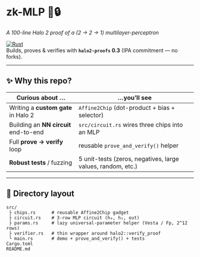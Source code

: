 # zk-MLP 🧮🔒  
*A 100-line Halo 2 proof of a (2 → 2 → 1) multilayer-perceptron*

[![Rust](https://img.shields.io/badge/Rust-1.75%2B-orange.svg)](https://www.rust-lang.org)  
Builds, proves & verifies with **`halo2-proofs` 0.3** (IPA commitment ― no forks).



---

## ✨ Why this repo?

| Curious about … | …you’ll see |
|-----------------|------------|
| Writing a **custom gate** in Halo 2 | `Affine2Chip` (dot-product + bias + selector) |
| Building an **NN circuit** end-to-end | `src/circuit.rs` wires three chips into an MLP |
| Full **prove → verify** loop | reusable `prove_and_verify()` helper |
| **Robust tests** / fuzzing | 5 unit-tests (zeros, negatives, large values, random, etc.) |

---

## 📂 Directory layout

```text
src/
 ├ chips.rs      # reusable Affine2Chip gadget
 ├ circuit.rs    # 3-row MLP circuit (h₀, h₁, out)
 ├ params.rs     # lazy universal-parameter helper (Vesta / Fp, 2^12 rows)
 ├ verifier.rs   # thin wrapper around halo2::verify_proof
 └ main.rs       # demo + prove_and_verify() + tests
Cargo.toml
README.md
